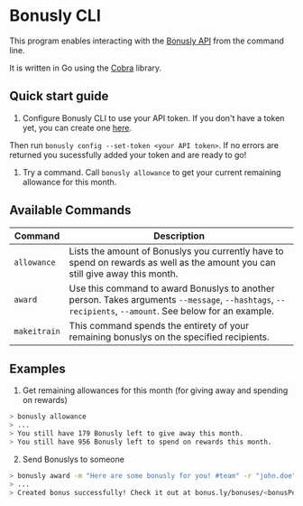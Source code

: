 # Bonusly CLI

This program enables interacting with the [Bonusly API](https://help.bonus.ly/en/articles/1258685-getting-started-with-the-bonusly-api) from the command line.

It is written in Go using the [Cobra](https://github.com/spf13/cobra) library.

## Quick start guide

1. Configure Bonusly CLI to use your API token. If you don't have a token yet, you can create one [here](https://bonus.ly/api).

Then run `bonusly config --set-token <your API token>`. If no errors are returned you sucessfully added your token and are ready to go!
1. Try a command. Call `bonusly allowance` to get your current remaining allowance for this month.

## Available Commands

|Command|Description|
|-------|----------|
|`allowance`|Lists the amount of Bonuslys you currently have to spend on rewards as well as the amount you can still give away this month.|
|`award`|Use this command to award Bonuslys to another person. Takes arguments `--message`, `--hashtags`, `--recipients`, `--amount`. See below for an example.|
|`makeitrain`|This command spends the entirety of your remaining bonuslys on the specified recipients.|

## Examples

1. Get remaining allowances for this month (for giving away and spending on rewards) 
```bash
> bonusly allowance
> ...
> You still have 179 Bonusly left to give away this month.
> You still have 956 Bonusly left to spend on rewards this month. 
```
2. Send Bonuslys to someone
```bash
> bonusly award -m "Here are some bonusly for you! #team" -r "john.doe" -g "awesome, cliIsCool" -a 20
> ...
> Created bonus successfully! Check it out at bonus.ly/bonuses/<bonusPostId>
```
